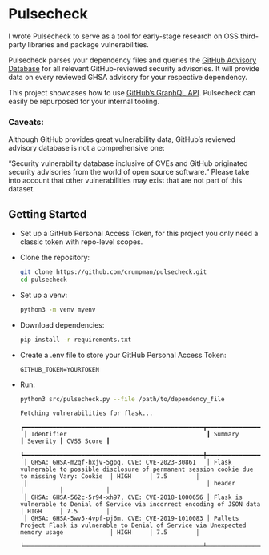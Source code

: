 # Pulsecheck

I wrote Pulsecheck to serve as a tool for early-stage research on OSS third-party libraries and package vulnerabilities. 

Pulsecheck parses your dependency files and queries the [GitHub Advisory Database](https://github.com/advisories/) for all relevant GitHub-reviewed security advisories. It will provide data on every reviewed GHSA advisory for your respective dependency. 

This project showcases how to use [GitHub’s GraphQL API](https://docs.github.com/en/graphql). Pulsecheck can easily be repurposed for your internal tooling. 

### Caveats:

Although GitHub provides great vulnerability data, GitHub’s reviewed advisory database is not a comprehensive one: 

“Security vulnerability database inclusive of CVEs and GitHub originated security advisories from the world of open source software.” Please take into account that other vulnerabilities may exist that are not part of this dataset. 

## Getting Started

 - Set up a GitHub Personal Access Token, for this project you only need a classic token with repo-level scopes.
 - Clone the repository:
   ```bash
   git clone https://github.com/crumpman/pulsecheck.git
   cd pulsecheck
 - Set up a venv:
   ```bash
   python3 -m venv myenv
 - Download dependencies:
   ```bash
   pip install -r requirements.txt
 - Create a .env file to store your GitHub Personal Access Token:
   ```
   GITHUB_TOKEN=YOURTOKEN
   ```
 - Run:
   ```bash
   python3 src/pulsecheck.py --file /path/to/dependency_file
   ```

   ```
   Fetching vulnerabilities for flask...
    ┏━━━━━━━━━━━━━━━━━━━━━━━━━━━━━━━━━━━━━━━━━━━━━━━━━━┳━━━━━━━━━━━━━━━━━━━━━━━━━━━━━━━━━━━━━━━━━━━━━━━━━━━━━━━━━━━━━━━━━━━━━━━━━━━━━━━━━━━━━━━━━━━━━━━━━━┳━━━━━━━━━━┳━━━━━━━━━━━━┓
    ┃ Identifier                                       ┃ Summary                                                                                          ┃ Severity ┃ CVSS Score ┃
    ┡━━━━━━━━━━━━━━━━━━━━━━━━━━━━━━━━━━━━━━━━━━━━━━━━━━╇━━━━━━━━━━━━━━━━━━━━━━━━━━━━━━━━━━━━━━━━━━━━━━━━━━━━━━━━━━━━━━━━━━━━━━━━━━━━━━━━━━━━━━━━━━━━━━━━━━╇━━━━━━━━━━╇━━━━━━━━━━━━┩
    │ GHSA: GHSA-m2qf-hxjv-5gpq, CVE: CVE-2023-30861   │ Flask vulnerable to possible disclosure of permanent session cookie due to missing Vary: Cookie  │ HIGH     │ 7.5        │
    │                                                  │ header                                                                                           │          │            │
    │ GHSA: GHSA-562c-5r94-xh97, CVE: CVE-2018-1000656 │ Flask is vulnerable to Denial of Service via incorrect encoding of JSON data                     │ HIGH     │ 7.5        │
    │ GHSA: GHSA-5wv5-4vpf-pj6m, CVE: CVE-2019-1010083 │ Pallets Project Flask is vulnerable to Denial of Service via Unexpected memory usage             │ HIGH     │ 7.5        │
    └──────────────────────────────────────────────────┴──────────────────────────────────────────────────────────────────────────────────────────────────┴──────────┴────────────
